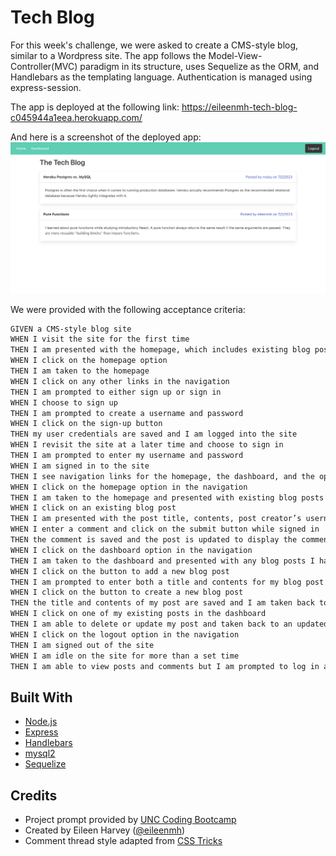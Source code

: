 # Tech Blog
For this week's challenge, we were asked to create a CMS-style blog, similar to a Wordpress site. The app follows the Model-View-Controller(MVC) paradigm in its structure, uses Sequelize as the ORM, and Handlebars as the templating language. Authentication is managed using express-session.

The app is deployed at the following link:
https://eileenmh-tech-blog-c045944a1eea.herokuapp.com/

And here is a screenshot of the deployed app:
![homepage screenshot](public/assets/images/tech-blog-home_screenshot.png)

We were provided with the following acceptance criteria:

```md
GIVEN a CMS-style blog site
WHEN I visit the site for the first time
THEN I am presented with the homepage, which includes existing blog posts if any have been posted; navigation links for the homepage and the dashboard; and the option to log in
WHEN I click on the homepage option
THEN I am taken to the homepage
WHEN I click on any other links in the navigation
THEN I am prompted to either sign up or sign in
WHEN I choose to sign up
THEN I am prompted to create a username and password
WHEN I click on the sign-up button
THEN my user credentials are saved and I am logged into the site
WHEN I revisit the site at a later time and choose to sign in
THEN I am prompted to enter my username and password
WHEN I am signed in to the site
THEN I see navigation links for the homepage, the dashboard, and the option to log out
WHEN I click on the homepage option in the navigation
THEN I am taken to the homepage and presented with existing blog posts that include the post title and the date created
WHEN I click on an existing blog post
THEN I am presented with the post title, contents, post creator’s username, and date created for that post and have the option to leave a comment
WHEN I enter a comment and click on the submit button while signed in
THEN the comment is saved and the post is updated to display the comment, the comment creator’s username, and the date created
WHEN I click on the dashboard option in the navigation
THEN I am taken to the dashboard and presented with any blog posts I have already created and the option to add a new blog post
WHEN I click on the button to add a new blog post
THEN I am prompted to enter both a title and contents for my blog post
WHEN I click on the button to create a new blog post
THEN the title and contents of my post are saved and I am taken back to an updated dashboard with my new blog post
WHEN I click on one of my existing posts in the dashboard
THEN I am able to delete or update my post and taken back to an updated dashboard
WHEN I click on the logout option in the navigation
THEN I am signed out of the site
WHEN I am idle on the site for more than a set time
THEN I am able to view posts and comments but I am prompted to log in again before I can add, update, or delete posts
```

## Built With
- [Node.js](https://nodejs.org/en)
- [Express](https://www.npmjs.com/package/express)
- [Handlebars](https://handlebarsjs.com/)
- [mysql2](https://www.npmjs.com/package/mysql2)
- [Sequelize](https://sequelize.org/)

## Credits
- Project prompt provided by [UNC Coding Bootcamp](https://bootcamp.unc.edu/coding/)
- Created by Eileen Harvey ([@eileenmh](https://github.com/eileenmh))
- Comment thread style adapted from [CSS Tricks](https://css-tricks.com/styling-comment-threads/)